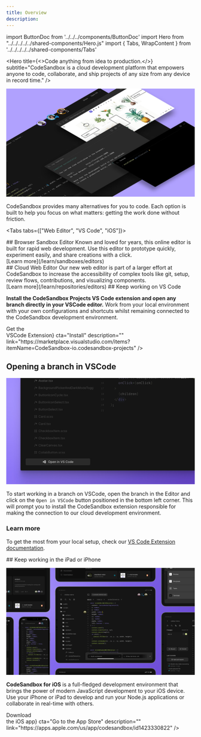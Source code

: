 ```yaml
---
title: Overview
description:
---
```


import ButtonDoc from '../../../components/ButtonDoc'
import Hero from "../../../../../shared-components/Hero.js"
import { Tabs, WrapContent } from '../../../../../shared-components/Tabs'

<Hero 
  title={<>Code anything from idea to production.</>}
  subtitle="CodeSandbox is a cloud development platform that empowers anyone to code, collaborate, and ship projects of any size from any device in record time."
/>

![](../images/cover-projects.jpg)

CodeSandbox provides many alternatives for you to code. Each option is built to help you focus on what matters: getting the work done without friction. 

<Tabs tabs={["Web Editor", "VS Code", "iOS"]}>

<WrapContent>
## Browser Sandbox Editor
  Known and loved for years, this online editor is built for rapid web development. Use this editor to prototype quickly, experiment easily, and share creations with a click. 
  <br/>
  [Learn more](/learn/sandboxes/editors) 
  <br/>
## Cloud Web Editor
    Our new web editor is part of a larger effort at CodeSandbox to increase the accessibility of complex tools like git, setup, review flows, contributions, and visualizing components. 
    <br/>
  [Learn more](/learn/repositories/editors) 
    
</WrapContent>

<WrapContent>
## Keep working on VS Code

**Install the CodeSandbox Projects VS Code extension and open any branch directly in your VSCode editor.** Work from your local environment with your own configurations and shortcuts whilst remaining connected to the CodeSandbox development environment.

<div className="ctaContainer">
    <ButtonDoc title={<>Get the <br/>VSCode Extension</>} cta="Install" description="" link="https://marketplace.visualstudio.com/items?itemName=CodeSandbox-io.codesandbox-projects" />
</div>

## Opening a branch in VSCode

![Open in vscode button](../images/getting-openvscode.jpg)

To start working in a branch on VSCode, open the branch in the Editor and click on the `Open in VSCode` button positioned in the bottom left corner. This will prompt you to install the CodeSandbox extension  responsible for making the connection to our cloud development environment.

### Learn more

To get the most from your local setup, check our [VS Code Extension documentation](https://codesandbox.io/docs/vscode).    
</WrapContent>

<WrapContent>
## Keep working in the iPad or iPhone

![iOS-App](../images/iOS-iPad.jpg)

**CodeSandbox for iOS** is a full-fledged development environment that brings the power of modern JavaScript development to your iOS device. Use your iPhone or iPad to develop and run your Node.js applications or collaborate in real-time with others.

<div className="ctaContainer">
    <ButtonDoc title={<>Download <br/>the iOS app</>} cta="Go to the App Store" description="" link="https://apps.apple.com/us/app/codesandbox/id1423330822" />
</div>

</WrapContent>
    
</Tabs>


